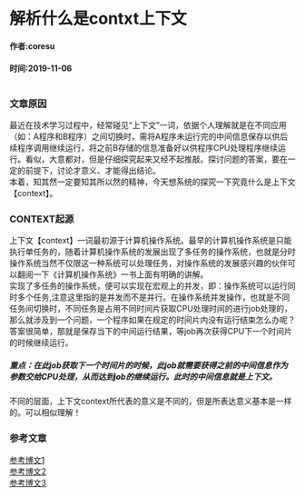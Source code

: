# 解析什么是contxt上下文   
#### 作者:coresu  
#### 时间:2019-11-06    
# 

### 文章原因   
最近在技术学习过程中，经常碰见“上下文”一词，依据个人理解就是在不同应用（如：A程序和B程序）之间切换时，需将A程序未运行完的中间信息保存以供后续程序调用继续运行，将之前B存储的信息准备好以供程序CPU处理程序继续运行。看似，大意都对，但是仔细探究起来又经不起推敲。探讨问题的答案，要在一定的前提下，讨论才意义、才能得出结论。  
本着，知其然一定要知其所以然的精神，今天想系统的探究一下究竟什么是上下文【context】。

### CONTEXT起源
上下文【context】一词最初源于计算机操作系统。最早的计算机操作系统是只能执行单任务的，随着计算机操作系统的发展出现了多任务的操作系统，也就是分时操作系统当然不仅限这一种系统可以处理任务，对操作系统的发展感兴趣的伙伴可以翻阅一下《计算机操作系统》一书上面有明确的讲解。   
实现了多任务的操作系统，便可以实现在宏观上的并发，即：操作系统可以运行同时多个任务,注意这里指的是并发而不是并行。在操作系统并发操作，也就是不同任务间切换时，不同任务是占用不同时间片获取CPU处理时间的进行job处理的，那么就涉及到一个问题，一个程序如果在规定的时间片内没有运行结束怎么办呢？答案很简单，那就是保存当下的中间运行结果，等job再次获得CPU下一个时间片的时候继续运行。   

##### 重点：在此job获取下一个时间片的时候，此job就需要获得之前的中间信息作为参数交给CPU处理，从而达到job的继续运行。此时的中间信息就是上下文。   
不同的层面，上下文context所代表的意义是不同的，但是所表达意义基本是一样的。可以相似理解！






### 参考文章   
[参考博文1](https://www.wisegeek.com/what-is-context-switching.htm)   
[参考博文2](https://www.zhihu.com/question/26387327)   
[参考博文3](http://ifeve.com/what-is-context-switching/)